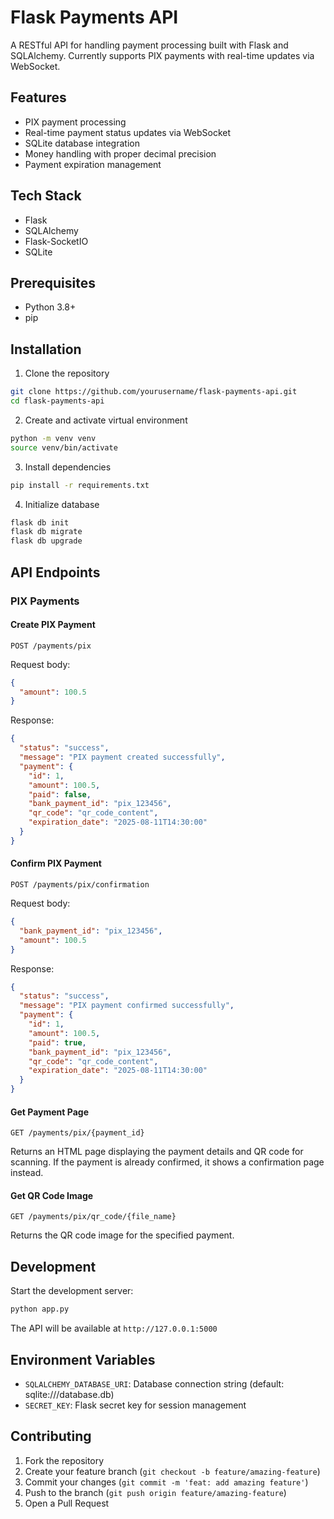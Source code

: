 # Flask Payments API

A RESTful API for handling payment processing built with Flask and SQLAlchemy. Currently supports PIX payments with real-time updates via WebSocket.

## Features

- PIX payment processing
- Real-time payment status updates via WebSocket
- SQLite database integration
- Money handling with proper decimal precision
- Payment expiration management

## Tech Stack

- Flask
- SQLAlchemy
- Flask-SocketIO
- SQLite

## Prerequisites

- Python 3.8+
- pip

## Installation

1. Clone the repository

```bash
git clone https://github.com/yourusername/flask-payments-api.git
cd flask-payments-api
```

2. Create and activate virtual environment

```bash
python -m venv venv
source venv/bin/activate
```

3. Install dependencies

```bash
pip install -r requirements.txt
```

4. Initialize database

```bash
flask db init
flask db migrate
flask db upgrade
```

## API Endpoints

### PIX Payments

#### Create PIX Payment

```http
POST /payments/pix
```

Request body:

```json
{
  "amount": 100.5
}
```

Response:

```json
{
  "status": "success",
  "message": "PIX payment created successfully",
  "payment": {
    "id": 1,
    "amount": 100.5,
    "paid": false,
    "bank_payment_id": "pix_123456",
    "qr_code": "qr_code_content",
    "expiration_date": "2025-08-11T14:30:00"
  }
}
```

#### Confirm PIX Payment

```http
POST /payments/pix/confirmation
```

Request body:

```json
{
  "bank_payment_id": "pix_123456",
  "amount": 100.5
}
```

Response:

```json
{
  "status": "success",
  "message": "PIX payment confirmed successfully",
  "payment": {
    "id": 1,
    "amount": 100.5,
    "paid": true,
    "bank_payment_id": "pix_123456",
    "qr_code": "qr_code_content",
    "expiration_date": "2025-08-11T14:30:00"
  }
}
```

#### Get Payment Page

```http
GET /payments/pix/{payment_id}
```

Returns an HTML page displaying the payment details and QR code for scanning. If the payment is already confirmed, it shows a confirmation page instead.

#### Get QR Code Image

```http
GET /payments/pix/qr_code/{file_name}
```

Returns the QR code image for the specified payment.

## Development

Start the development server:

```bash
python app.py
```

The API will be available at `http://127.0.0.1:5000`

## Environment Variables

- `SQLALCHEMY_DATABASE_URI`: Database connection string (default: sqlite:///database.db)
- `SECRET_KEY`: Flask secret key for session management

## Contributing

1. Fork the repository
2. Create your feature branch (`git checkout -b feature/amazing-feature`)
3. Commit your changes (`git commit -m 'feat: add amazing feature'`)
4. Push to the branch (`git push origin feature/amazing-feature`)
5. Open a Pull Request
